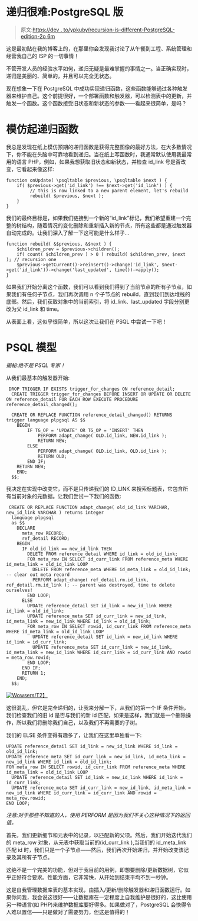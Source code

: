 # 递归很难:PostgreSQL 版

> 原文:[https://dev . to/ypkuby/recursion-is-different-PostgreSQL-edition-2o 6m](https://dev.to/ypkuby/recursion-is-difficult-postgresql-edition-2o6m)

这是最初贴在我的博客上的，在那里你会发现我讨论了从午餐到工程、系统管理和经营我自己的 ISP 的一切事情！

不管开发人员的经验水平如何，递归无疑是最难掌握的事情之一。当正确实现时，递归是美丽的、简单的，并且可以完全无状态。

现在想象一下在 PostgreSQL 中成功实现递归函数，这些函数能够通过各种触发器来维护自己。这个前提很好，一个部署函数和触发器，可以检测表中的更新，并触发一个函数。这个函数接受旧状态和新状态的参数——看起来很简单，是吗？

# [](#mocking-up-recursive-functions)模仿起递归函数

我总是发现在纸上模仿预期的递归函数是获得完整图像的最好方法，在大多数情况下，你不能在头脑中可靠地看到递归。当在纸上写函数时，我通常默认使用我最常用的语言 PHP，例如，如果我想获取旧状态和新状态，并检查 id_link 号是否改变，它看起来像这样:

```
function onUpdate( \psqltable $previous, \psqltable $next ) {
    if( $previous->get('id_link') !== $next->get('id_link') ) {
         // this is now linked to a new parent element, let's rebuild
         rebuild( $previous, $next );
    }
} 
```

我们的最终目标是，如果我们链接到一个新的“id_link”标记，我们希望重建一个完整的树结构，随着情况的变化删除和重新插入新的节点，所有这些都是通过触发器自动完成的。让我们深入了解一下这可能是什么样子...

```
function rebuild( &$previous, &$next ) {
    $children_prev = $previous->children();
    if( count( $children_prev ) > 0 ) rebuild( $children_prev, $next ); // recursion one
    $previous->getCurrent()->reinsert()->change('id_link', $next->get('id_link'))->change('last_updated', time())->apply();
} 
```

如果我们开始分离这个函数，我们可以看到我们得到了当前节点的所有子节点，如果我们有任何子节点，我们再次调用 n 个子节点的 rebuild，直到我们到达堆栈的底部。然后，我们获取对象中的当前索引，将 id_link、last_updated 字段分别更改为父 id_link 和 time。

从表面上看，这似乎很简单，所以这次让我们在 PSQL 中尝试一下吧！

# [](#psql-mockup)PSQL 模型

*揭秘:绝不是 PSQL 专家！*

从我们最基本的触发器开始:

```
 DROP TRIGGER IF EXISTS trigger_for_changes ON reference_detail;
  CREATE TRIGGER trigger_for_changes BEFORE INSERT OR UPDATE OR DELETE ON reference_detail FOR EACH ROW EXECUTE PROCEDURE reference_detail_changed();

  CREATE OR REPLACE FUNCTION reference_detail_changed() RETURNS trigger language plpgsql AS $$
    BEGIN
        IF TG_OP = 'UPDATE' OR TG_OP = 'INSERT' THEN
            PERFORM adapt_change( OLD.id_link, NEW.id_link );
            RETURN NEW;
        ELSE
            PERFORM adapt_change( OLD.id_link, OLD.id_link );
            RETURN OLD;
        END IF;
    RETURN NEW;
    END;
  $$; 
```

我决定在实现中改变它，而不是只传递我们的 ID_LINK 来搜索标题表，它包含所有当前对象的元数据。让我们尝试一下我们的函数:

```
 CREATE OR REPLACE FUNCTION adapt_change( old_id_link VARCHAR, new_id_link VARCHAR ) returns integer
  language plpgsql
  as $$
    DECLARE
      meta_row RECORD;
      ref_detail RECORD;
    BEGIN
      IF old_id_link == new_id_link THEN
        DELETE FROM reference_detail WHERE id_link = old_id_link;
        FOR meta_row IN SELECT id_curr_link FROM reference_meta WHERE id_meta_link = old_id_link LOOP
          DELETE FROM reference_meta WHERE id_meta_link = old_id_link; -- clear out meta record
          PERFORM adapt_change( ref_detail.rm.id_link, ref_detail.rm.id_link ); -- parent was destroyed, time to delete ourselves!
        END LOOP;
      ELSE
        UPDATE reference_detail SET id_link = new_id_link WHERE id_link = old_id_link;
        UPDATE reference_meta SET id_curr_link = new_id_link, id_meta_link = new_id_link WHERE id_link = old_id_link;
        FOR meta_row IN SELECT rowid, id_curr_link FROM reference_meta WHERE id_meta_link = old_id_link LOOP
          UPDATE reference_detail SET id_link = new_id_link WHERE id_link = id_curr_link;
          UPDATE reference_meta SET id_curr_link = new_id_link, id_meta_link = new_id_link WHERE id_curr_link = id_curr_link AND rowid = meta_row.rowid;
        END LOOP;
      END IF;
      RETURN 1;
    END;
  $$; 
```

[![Wowsers!](../Images/996db2c6cd690a350b09654dc41f3863.png)T2】](https://res.cloudinary.com/practicaldev/image/fetch/s--ToEZIoYr--/c_limit%2Cf_auto%2Cfl_progressive%2Cq_auto%2Cw_880/https://kuby.ca/content/images/2019/02/image-7.png)

这很混乱，但它是完全递归的，让我来分解一下，从我们的第一个 IF 条件开始，我们检查我们的旧 id 是否与我们的新 id 匹配，如果是这样，我们就是一个删除操作，所以我们将删除我们自己，以及我们不再需要的子树。

我们的 ELSE 条件变得有趣多了，让我们在这里单独看一下:

```
UPDATE reference_detail SET id_link = new_id_link WHERE id_link = old_id_link;
UPDATE reference_meta SET id_curr_link = new_id_link, id_meta_link = new_id_link WHERE id_link = old_id_link;
FOR meta_row IN SELECT rowid, id_curr_link FROM reference_meta WHERE id_meta_link = old_id_link LOOP
  UPDATE reference_detail SET id_link = new_id_link WHERE id_link = id_curr_link;
  UPDATE reference_meta SET id_curr_link = new_id_link, id_meta_link = new_id_link WHERE id_curr_link = id_curr_link AND rowid = meta_row.rowid;
END LOOP; 
```

*注意:对于那些不知道的人，使用 PERFORM 是因为我们不关心这种情况下的返回值。*

首先，我们更新细节和元表中的记录，以匹配新的父项。然后，我们开始迭代我们的 meta_row 对象，从元表中获取当前的(id_curr_link ),当我们的 id_meta_link 匹配 id 时，我们只是一个子节点——然后，我们再次开始递归，并开始改变该记录及其所有子节点。

这绝不是一个完美的功能，但对于我目前的用例，即想要删除/更新数据树，它似乎正好符合要求。性能方面，它非常快，从开始到结束平均不到一秒钟。

这是自我管理数据库表的基本实现，由插入/更新/删除触发器和递归函数运行。如果你问我，我会说这很好——让数据库在一定程度上自我维护是很好的，这比使用另一种语言(如 PHP)来维护数据库要好得多。如果做对了，PostgreSQL 会快得令人难以置信——只是做对了需要努力，但这是值得的！